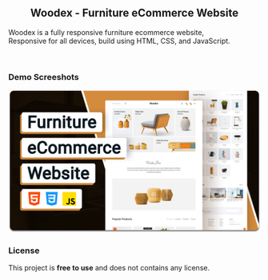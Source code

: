 
  <h2 align="center">Woodex - Furniture eCommerce Website</h2>

  Woodex is a fully responsive furniture ecommerce website, <br />Responsive for all devices, build using HTML, CSS, and JavaScript.

</div>

<br />

### Demo Screeshots

![Woodex Desktop Demo](./readme-images/desktop.png "Desktop Demo")

### License

This project is **free to use** and does not contains any license.
